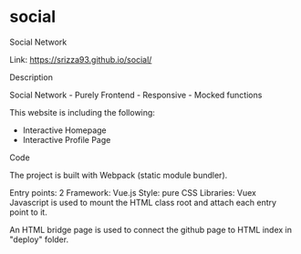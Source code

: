 # social
Social Network

Link: https://srizza93.github.io/social/

Description

Social Network - Purely Frontend - Responsive - Mocked functions

This website is including the following:

- Interactive Homepage
- Interactive Profile Page

Code

The project is built with Webpack (static module bundler).

Entry points: 2
Framework: Vue.js
Style: pure CSS
Libraries: Vuex
Javascript is used to mount the HTML class root and attach each entry point to it.

An HTML bridge page is used to connect the github page to HTML index in "deploy" folder.

